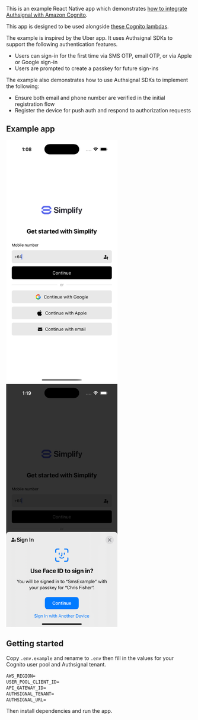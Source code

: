 This is an example React Native app which demonstrates [how to integrate Authsignal with Amazon Cognito](https://docs.authsignal.com/integrations/aws-cognito/getting-started).

This app is designed to be used alongside [these Cognito lambdas](https://github.com/authsignal/cognito-lambdas).

The example is inspired by the Uber app. It uses Authsignal SDKs to support the following authentication features.

- Users can sign-in for the first time via SMS OTP, email OTP, or via Apple or Google sign-in
- Users are prompted to create a passkey for future sign-ins

The example also demonstrates how to use Authsignal SDKs to implement the following:

- Ensure both email and phone number are verified in the initial registration flow
- Register the device for push auth and respond to authorization requests

## Example app

<img src="sign-in.png" alt="sign-in" width="300"/>
<img src="sign-in-passkey.png" alt="sign-in-passkey" width="300"/>

## Getting started

Copy `.env.example` and rename to `.env` then fill in the values for your Cognito user pool and Authsignal tenant.

```
AWS_REGION=
USER_POOL_CLIENT_ID=
API_GATEWAY_ID=
AUTHSIGNAL_TENANT=
AUTHSIGNAL_URL=
```

Then install dependencies and run the app.
